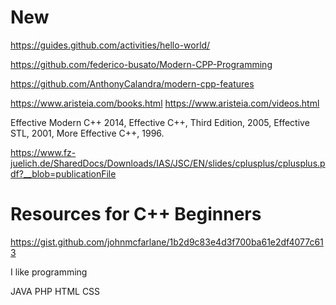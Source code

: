 # New
https://guides.github.com/activities/hello-world/

https://github.com/federico-busato/Modern-CPP-Programming

https://github.com/AnthonyCalandra/modern-cpp-features

https://www.aristeia.com/books.html    https://www.aristeia.com/videos.html

Effective Modern C++ 2014,  Effective C++, Third Edition, 2005, Effective STL, 2001, More Effective C++, 1996.

https://www.fz-juelich.de/SharedDocs/Downloads/IAS/JSC/EN/slides/cplusplus/cplusplus.pdf?__blob=publicationFile

# Resources for C++ Beginners

https://gist.github.com/johnmcfarlane/1b2d9c83e4d3f700ba61e2df4077c613      

I like programming

JAVA PHP HTML CSS 
